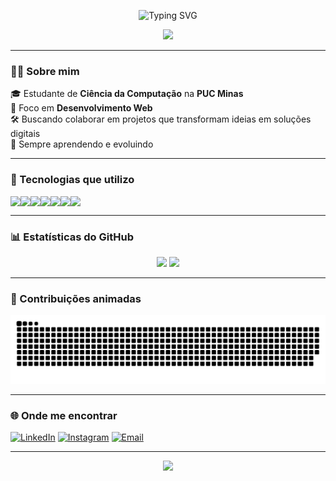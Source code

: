 <!-- Animação no topo -->
<p align="center">
  <img src="https://readme-typing-svg.demolab.com?font=Fira+Code&weight=600&size=28&pause=1000&color=F700FF&center=true&vCenter=true&width=500&lines=Gabriel+Alderige;Desenvolvedor+Web;Ci%C3%AAncia+da+Computa%C3%A7%C3%A3o+-+PUC+Minas;Apaixonado+por+tecnologia" alt="Typing SVG" />
</p>

<!-- Linha animada -->
<p align="center">
  <img src="https://capsule-render.vercel.app/api?type=waving&color=0:8E2DE2,100:4A00E0&height=120&section=header&text=Bem-vindo+ao+meu+GitHub!&fontSize=28&fontColor=ffffff&animation=fadeIn" />
</p>

--- 

### 👨‍💻 Sobre mim

🎓 Estudante de **Ciência da Computação** na **PUC Minas**  
💼 Foco em **Desenvolvimento Web**  
🛠️ Buscando colaborar em projetos que transformam ideias em soluções digitais  
🚀 Sempre aprendendo e evoluindo

---

### 🧰 Tecnologias que utilizo

<div style="display: flex; flex-wrap: wrap;">
  <img src="https://img.shields.io/badge/C-00599C?style=for-the-badge&logo=c&logoColor=white"/>
  <img src="https://img.shields.io/badge/JavaScript-F7DF1E?style=for-the-badge&logo=javascript&logoColor=black"/>
  <img src="https://img.shields.io/badge/HTML5-E34F26?style=for-the-badge&logo=html5&logoColor=white"/>
  <img src="https://img.shields.io/badge/CSS3-1572B6?style=for-the-badge&logo=css3&logoColor=white"/>
  <img src="https://img.shields.io/badge/React-20232A?style=for-the-badge&logo=react&logoColor=61DAFB"/>
  <img src="https://img.shields.io/badge/Git-F05032?style=for-the-badge&logo=git&logoColor=white"/>
  <img src="https://img.shields.io/badge/Python-3776AB?style=for-the-badge&logo=python&logoColor=white"/>
</div>

---

### 📊 Estatísticas do GitHub

<div align="center">
  <img height="180em" src="https://github-readme-stats.vercel.app/api?username=GabrielAlderige&show_icons=true&theme=radical" />
  <img height="180em" src="https://github-readme-stats.vercel.app/api/top-langs/?username=GabrielAlderige&layout=compact&theme=radical"/>
</div>

---

### 🐍 Contribuições animadas

<p align="center">
  <img src="https://github.com/GabrielAlderige/GabrielAlderige/blob/output/github-contribution-grid-snake.svg" alt="snake gif" />
</p>

---

### 🌐 Onde me encontrar

<!-- Substitua os links abaixo pelos seus -->
[![LinkedIn](https://img.shields.io/badge/LinkedIn-0077B5?style=for-the-badge&logo=linkedin&logoColor=white)](https://linkedin.com/in/seu-usuario)
[![Instagram](https://img.shields.io/badge/Instagram-E4405F?style=for-the-badge&logo=instagram&logoColor=white)](https://instagram.com/seu-usuario)
[![Email](https://img.shields.io/badge/Gmail-D14836?style=for-the-badge&logo=gmail&logoColor=white)](mailto:seuemail@gmail.com)

---

<!-- Linha inferior -->
<p align="center">
  <img src="https://capsule-render.vercel.app/api?type=waving&color=0:4A00E0,100:8E2DE2&height=120&section=footer"/>
</p>
